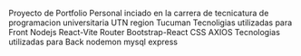 Proyecto de Portfolio Personal inciado en la carrera de tecnicatura de programacion universitaria UTN region Tucuman
Tecnoligias utilizadas para Front Nodejs React-Vite Router Bootstrap-React CSS AXIOS
Tecnologias utilizadas para Back nodemon mysql express
